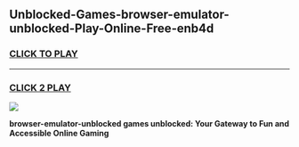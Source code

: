 
## Unblocked-Games-browser-emulator-unblocked-Play-Online-Free-enb4d
<h3>
<a href="https://premium76.site?title=browser-emulator-unblocked&ref=26A">CLICK TO PLAY</a></h3>
<hr>

<h3>
<a href="https://premium76.site?title=browser-emulator-unblocked&ref=26A">CLICK 2 PLAY</a>
  
</h3>

<a href="https://premium76.site?title=browser-emulator-unblocked&ref=26A"><img src="https://clearcache.store/games.png"></a>


**browser-emulator-unblocked games unblocked: Your Gateway to Fun and Accessible Online Gaming**
